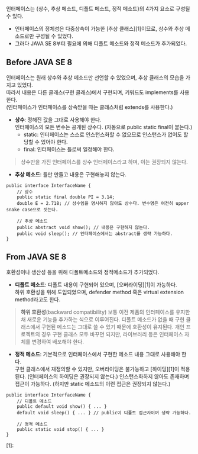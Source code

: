 인터페이스는 {상수, 추상 메소드, 디폴트 메소드, 정적 메소드}의 4가지 요소로 구성될 수 있다.
- 인터페이스의 정체성은 다중상속이 가능한 [추상 클래스][1]이므로, 상수와 추상 메소드로만 구성될 수 있었다.
- 그러다 JAVA SE 8부터 필요에 의해 디폴트 메소드와 정적 메소드가 추가되었다.

## Before JAVA SE 8
인터페이스는 원래 상수와 추상 메소드만 선언할 수 있었으며, 추상 클래스의 모습을 가지고 있었다.  
따라서 내용은 다른 클래스(구현 클래스)에서 구현되며, 키워드도 implements를 사용한다.  
(인터페이스가 인터페이스를 상속받을 때는 클래스처럼 extends를 사용한다.)
- **상수**: 정해진 값을 그대로 사용해야 한다.  
인터페이스의 모든 변수는 공개된 상수다. (자동으로 public static final이 붙는다.)  
  - static: 인터페이스는 스스로 인스턴스화할 수 없으므로 인스턴스가 없어도 할당할 수 있어야 한다.
  - final: 인터페이스는 틀로써 일정해야 한다.
> 상수만을 가진 인터페이스를 상수 인터페이스라고 하며, 이는 권장되지 않는다.
- **추상 메소드**: 틀만 만들고 내용은 구현해놓지 않는다.
```
public interface InterfaceName {
    // 상수
    public static final double PI = 3.14;
    double E = 2.718; // 상수임을 명시하지 않아도 상수다. 변수명은 여전히 upper snake case으로 짓는다.
    
    // 추상 메소드
    public abstract void show(); // 내용은 구현하지 않는다.
    public void sleep(); // 인터페이스에서는 abstract를 생략 가능하다.
}
```

## From JAVA SE 8
호환성이나 생산성 등을 위해 디폴트메소드와 정적메소드가 추가되었다.
- **디폴트 메소드**: 디폴트 내용이 구현되어 있으며, [오버라이딩][1]이 가능하다.  
하위 호환성을 위해 도입되었으며, defender method 혹은 virtual extension method라고도 한다.
> **하위 호환성**(backward compatibility)
> 보통 이전 제품의 인터페이스를 유지한 채 새로운 기능을 추가하는 식으로 이루어진다.
> 디폴트 메소드가 없을 때 구현 클래스에서 구현된 메소드는 그대로 쓸 수 있기 때문에 호환성이 유지된다.
> 개인 프로젝트의 경우 구현 클래스 모두 바꾸면 되지만, 라이브러리 등은 인터페이스 자체를 변경하여 배포해야 한다.
- **정적 메소드**: 기본적으로 인터페이스에서 구현한 메소드 내용 그대로 사용해야 한다.  
구현 클래스에서 재정의할 수 있지만, 오버라이딩은 불가능하고 [하이딩][1]이 적용된다. (인터페이스의 하이딩은 권장되지 않는다.)
인스턴스화하지 않아도 존재하며 접근이 가능하다. (하지만 static 메소드의 이런 접근은 권장되지 않는다.)
```
public interface InterfaceName {
    // 디폴트 메소드
    public default void show() { ... }
    default void sleep() { ... } // public이 디폴트 접근자이며 생략 가능하다.
    
    // 정적 메소드
    public static void stop() { ... }
}
```


[1]: 

